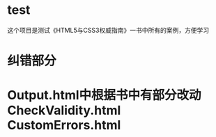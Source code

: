 # test
这个项目是测试《HTML5与CSS3权威指南》一书中所有的案例，方便学习

<h1>纠错部分<h1>
<p>
Output.html中根据书中有部分改动
CheckValidity.html	
CustomErrors.html	
<p>
